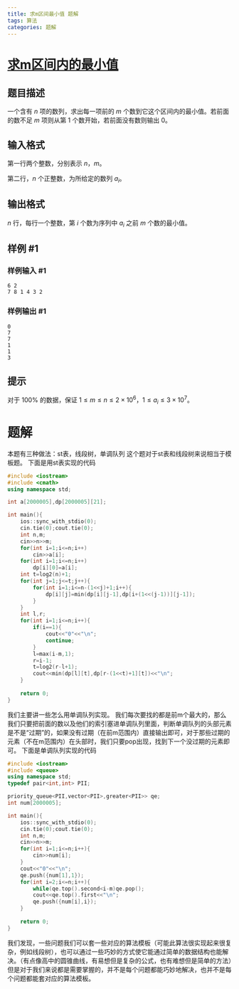 ```yaml
---
title: 求m区间最小值 题解
tags: 算法
categories: 题解
---
```

# [求m区间内的最小值](https://www.luogu.com.cn/problem/P1440)

## 题目描述

一个含有 $n$ 项的数列，求出每一项前的 $m$ 个数到它这个区间内的最小值。若前面的数不足 $m$ 项则从第 $1$ 个数开始，若前面没有数则输出 $0$。

## 输入格式

第一行两个整数，分别表示 $n$，$m$。

第二行，$n$ 个正整数，为所给定的数列 $a_i$。

## 输出格式

$n$ 行，每行一个整数，第 $i$ 个数为序列中 $a_i$ 之前 $m$ 个数的最小值。

## 样例 #1

### 样例输入 #1

```
6 2
7 8 1 4 3 2
```

### 样例输出 #1

```
0
7
7
1
1
3
```

## 提示

对于 $100\%$ 的数据，保证 $1\le m\le n\le2\times10^6$，$1\le a_i\le3\times10^7$。

# 题解

本题有三种做法：st表，线段树，单调队列
这个题对于st表和线段树来说相当于模板题。
下面是用st表实现的代码

```c++
#include <iostream>
#include <cmath>
using namespace std;

int a[2000005],dp[2000005][21];

int main(){
	ios::sync_with_stdio(0);
	cin.tie(0);cout.tie(0);
	int n,m;
	cin>>n>>m;
	for(int i=1;i<=n;i++)
		cin>>a[i];
	for(int i=1;i<=n;i++)
		dp[i][0]=a[i];
	int t=log2(n)+1;
	for(int j=1;j<=t;j++){
		for(int i=1;i<=n-(1<<j)+1;i++){
			dp[i][j]=min(dp[i][j-1],dp[i+(1<<(j-1))][j-1]);
		}
	}
	int l,r;
	for(int i=1;i<=n;i++){
		if(i==1){
			cout<<"0"<<"\n";
			continue;
		}
		l=max(i-m,1);
		r=i-1;
		t=log2(r-l+1);
		cout<<min(dp[l][t],dp[r-(1<<t)+1][t])<<"\n";
	}
	
	return 0;
}
```

我们主要讲一些怎么用单调队列实现。
我们每次要找的都是前m个最大的，那么我们只要把前面的数以及他们的索引塞进单调队列里面，判断单调队列的头部元素是不是“过期”的，如果没有过期（在前m范围内）直接输出即可，对于那些过期的元素（不在m范围内）在头部时，我们只要pop出现，找到下一个没过期的元素即可。
下面是单调队列实现的代码

```c++
#include <iostream>
#include <queue>
using namespace std;
typedef pair<int,int> PII;

priority_queue<PII,vector<PII>,greater<PII>> qe;
int num[2000005];

int main(){
	ios::sync_with_stdio(0);
	cin.tie(0);cout.tie(0);
	int n,m;
	cin>>n>>m;
	for(int i=1;i<=n;i++){
		cin>>num[i];
	}
	cout<<"0"<<"\n";
	qe.push({num[1],1});
	for(int i=2;i<=n;i++){
		while(qe.top().second<i-m)qe.pop();
		cout<<qe.top().first<<"\n";
		qe.push({num[i],i});
	}
	
	return 0;
}
```

我们发现，一些问题我们可以套一些对应的算法模板（可能此算法很实现起来很复杂，例如线段树），也可以通过一些巧妙的方式使它能通过简单的数据结构也能解决。（有点像高中的圆锥曲线，有易想但是复杂的公式，也有难想但是简单的方法）但是对于我们来说都是需要掌握的，并不是每个问题都能巧妙地解决，也并不是每个问题都能套对应的算法模板。